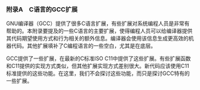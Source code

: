 ### 附录A　C语言的GCC扩展

GNU编译器（GCC）提供了很多C语言扩展，有些扩展对系统编程人员是非常有帮助的。本附录要提及的一些C语言的主要扩展，使得编程人员可以给编译器提供其代码期望使用方式和行为相关的额外信息。编译器会使用该信息生成更高效的机器代码。其他扩展填补了C编程语言的一些空白，尤其是在底层。

GCC提供了一些扩展，在最新的C标准ISO C11中提供了这些扩展。有些扩展函数和C11提供的实现方式类似，但其他扩展实现方式差别很大。新代码应该使用C11标准提供的这些功能。在这里，我们不会探讨这些功能，而只是探讨GCC特有的一些扩展。

